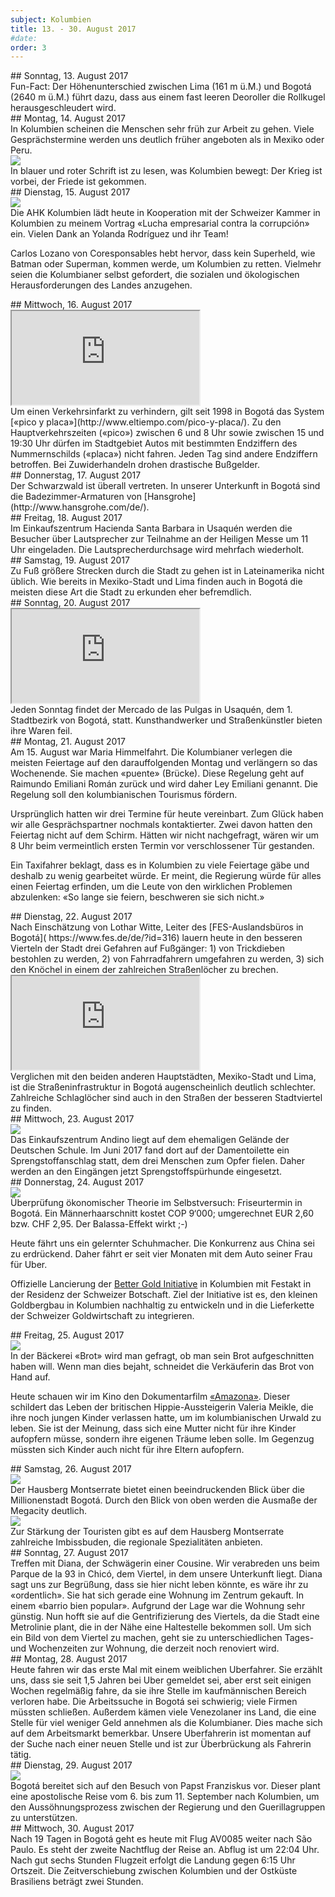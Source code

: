 ```yaml
---
subject: Kolumbien
title: 13. - 30. August 2017
#date:
order: 3
---
```

<div class="content" markdown="1">
## Sonntag, 13. August 2017
</div>

<div class="content" markdown="1">
Fun-Fact: Der Höhenunterschied zwischen Lima (161 m ü.M.) und Bogotá (2640 m ü.M.) führt dazu, dass aus einem fast leeren Deoroller die Rollkugel herausgeschleudert wird.
</div>

<div class="content" markdown="1">
## Montag, 14. August 2017
</div>

<div class="content" markdown="1">
In Kolumbien scheinen die Menschen sehr früh zur Arbeit zu gehen. Viele Gesprächstermine werden uns deutlich früher angeboten als in Mexiko oder Peru.
</div>

<div class="media-wrapper">
    <img src="../media/img/ftb/20170814_der_Krieg_Ist_vorbei.jpg">
</div>

<div class="content" markdown="1">
In blauer und roter Schrift ist zu lesen, was Kolumbien bewegt: Der Krieg ist vorbei, der Friede ist gekommen.
</div>

<div class="content" markdown="1">
## Dienstag, 15. August 2017
</div>

<div class="media-wrapper">
    <img src="../media/img/ftb/20170815_Vortrag_AHK_Bogota.jpg">
</div>

<div class="content" markdown="1">
Die AHK Kolumbien lädt heute in Kooperation mit der Schweizer Kammer in Kolumbien zu meinem Vortrag «Lucha empresarial contra la corrupción» ein. Vielen Dank an Yolanda Rodríguez und ihr Team!


Carlos Lozano von Coresponsables hebt hervor, dass kein Superheld, wie Batman oder Superman, kommen werde, um Kolumbien zu retten. Vielmehr seien die Kolumbianer selbst gefordert, die sozialen und ökologischen Herausforderungen des Landes anzugehen.
</div>

<div class="content" markdown="1">
## Mittwoch, 16. August 2017
</div>

<div class="media-wrapper">
    <div class="video">
        <iframe src="https://www.youtube.com/embed/m69imNpJL_Q?ecver=1" allowfullscreen></iframe>
    </div>
</div>

<div class="content" markdown="1">
Um einen Verkehrsinfarkt zu verhindern, gilt seit 1998 in Bogotá das System [«pico y placa»](http://www.eltiempo.com/pico-y-placa/). Zu den Hauptverkehrszeiten («pico») zwischen 6 und 8 Uhr sowie zwischen 15 und 19:30 Uhr dürfen im Stadtgebiet Autos mit bestimmten Endziffern des Nummernschilds («placa») nicht fahren. Jeden Tag sind andere Endziffern betroffen. Bei Zuwiderhandeln drohen drastische Bußgelder.
</div>

<div class="content" markdown="1">
## Donnerstag, 17. August 2017
</div>

<div class="content" markdown="1">
Der Schwarzwald ist überall vertreten. In unserer Unterkunft in Bogotá sind die Badezimmer-Armaturen von [Hansgrohe](http://www.hansgrohe.com/de/).
</div>

<div class="content" markdown="1">
## Freitag, 18. August 2017
</div>

<div class="content" markdown="1">
Im Einkaufszentrum Hacienda Santa Barbara in Usaquén werden die Besucher über Lautsprecher zur Teilnahme an der Heiligen Messe um 11 Uhr eingeladen. Die Lautsprecherdurchsage wird mehrfach wiederholt.
</div>

<div class="content" markdown="1">
## Samstag, 19. August 2017
</div>

<div class="content" markdown="1">
Zu Fuß größere Strecken durch die Stadt zu gehen ist in Lateinamerika nicht üblich. Wie bereits in Mexiko-Stadt und Lima finden auch in Bogotá die meisten diese Art die Stadt zu erkunden eher befremdlich.
</div>

<div class="content" markdown="1">
## Sonntag, 20. August 2017
</div>

<div class="media-wrapper">
    <div class="video">
        <iframe src="https://www.youtube.com/embed/uL7Dz0ZWpW8?ecver=1" allowfullscreen></iframe>
    </div>
</div>

<div class="content" markdown="1">
Jeden Sonntag findet der Mercado de las Pulgas in Usaquén, dem 1. Stadtbezirk von Bogotá, statt. Kunsthandwerker und Straßenkünstler bieten ihre Waren feil.
</div>

<div class="content" markdown="1">
## Montag, 21. August 2017
</div>

<div class="content" markdown="1">
Am 15. August war Maria Himmelfahrt. Die Kolumbianer verlegen die meisten Feiertage auf den darauffolgenden Montag und verlängern so das Wochenende. Sie machen «puente» (Brücke). Diese Regelung geht auf Raimundo Emiliani Román zurück und wird daher Ley Emiliani genannt. Die Regelung soll den kolumbianischen Tourismus fördern.


Ursprünglich hatten wir drei Termine für heute vereinbart. Zum Glück haben wir alle Gesprächspartner nochmals kontaktierter. Zwei davon hatten den Feiertag nicht auf dem Schirm. Hätten wir nicht nachgefragt, wären wir um 8 Uhr beim vermeintlich ersten Termin vor verschlossener Tür gestanden.


Ein Taxifahrer beklagt, dass es in Kolumbien zu viele Feiertage gäbe und deshalb zu wenig gearbeitet würde. Er meint, die Regierung würde für alles einen Feiertag erfinden, um die Leute von den wirklichen Problemen abzulenken: «So lange sie feiern, beschweren sie sich nicht.»
</div>

<div class="content" markdown="1">
## Dienstag, 22. August 2017
</div>

<div class="content" markdown="1">
Nach Einschätzung von Lothar Witte, Leiter des [FES-Auslandsbüros in Bogotá]( https://www.fes.de/de/?id=316) lauern heute in den besseren Vierteln der Stadt drei Gefahren auf Fußgänger: 1) von Trickdieben bestohlen zu werden, 2) von Fahrradfahrern umgefahren zu werden, 3) sich den Knöchel in einem der zahlreichen Straßenlöcher zu brechen.
</div>

<div class="media-wrapper">
    <div class="video">
        <iframe src="https://www.youtube.com/embed/JiEffTAyHKc?ecver=1" allowfullscreen></iframe>
    </div>
</div>

<div class="content" markdown="1">
Verglichen mit den beiden anderen Hauptstädten, Mexiko-Stadt und Lima, ist die Straßeninfrastruktur in Bogotá augenscheinlich deutlich schlechter. Zahlreiche Schlaglöcher sind auch in den Straßen der besseren Stadtviertel zu finden.
</div>

<div class="content" markdown="1">
## Mittwoch, 23. August 2017
</div>

<div class="media-wrapper">
    <img src="../media/img/ftb/20170823_144625.jpg">
</div>

<div class="content" markdown="1">
Das Einkaufszentrum Andino liegt auf dem ehemaligen Gelände der Deutschen Schule. Im Juni 2017 fand dort auf der Damentoilette ein Sprengstoffanschlag statt, dem drei Menschen zum Opfer fielen. Daher werden an den Eingängen jetzt Sprengstoffspürhunde eingesetzt.
</div>

<div class="content" markdown="1">
## Donnerstag, 24. August 2017
</div>

<div class="media-wrapper">
    <img src="../media/img/ftb/20170824_125404.jpg">
</div>

<div class="content" markdown="1">
Überprüfung ökonomischer Theorie im Selbstversuch: Friseurtermin in Bogotá. Ein Männerhaarschnitt kostet COP 9‘000; umgerechnet EUR 2,60 bzw. CHF 2,95. Der Balassa-Effekt wirkt ;-)


Heute fährt uns ein gelernter Schuhmacher. Die Konkurrenz aus China sei zu erdrückend. Daher fährt er seit vier Monaten mit dem Auto seiner Frau für Uber.


Offizielle Lancierung der [Better Gold Initiative](http://www.swissbettergold.ch/en/about) in Kolumbien mit Festakt in der Residenz der Schweizer Botschaft. Ziel der Initiative ist es, den kleinen Goldbergbau in Kolumbien nachhaltig zu entwickeln und in die Lieferkette der Schweizer Goldwirtschaft zu integrieren.
</div>

<div class="content" markdown="1">
## Freitag, 25. August 2017
</div>

<div class="media-wrapper">
    <img src="../media/img/ftb/20170825_Baeckerei_Brot.jpg">
</div>

<div class="content" markdown="1">
In der Bäckerei «Brot» wird man gefragt, ob man sein Brot aufgeschnitten haben will. Wenn man dies bejaht, schneidet die Verkäuferin das Brot von Hand auf.


Heute schauen wir im Kino den Dokumentarfilm [«Amazona»](http://www.imdb.com/title/tt5116402/). Dieser schildert das Leben der britischen Hippie-Aussteigerin Valeria Meikle, die ihre noch jungen Kinder verlassen hatte, um im kolumbianischen Urwald zu leben. Sie ist der Meinung, dass sich eine Mutter nicht für ihre Kinder aufopfern müsse, sondern ihre eigenen Träume leben solle. Im Gegenzug müssten sich Kinder auch nicht für ihre Eltern aufopfern.
</div>

<div class="content" markdown="1">
## Samstag, 26. August 2017
</div>

<div class="media-wrapper">
    <img src="../media/img/20170826_120343.jpg">
</div>

<div class="content" markdown="1">
Der Hausberg Montserrate bietet einen beeindruckenden Blick über die Millionenstadt Bogotá. Durch den Blick von oben werden die Ausmaße der Megacity deutlich.
</div>

<div class="media-wrapper">
    <img src="../media/img/ftb/20170826_123004.jpg">
</div>

<div class="content" markdown="1">
Zur Stärkung der Touristen gibt es auf dem Hausberg Montserrate zahlreiche Imbissbuden, die regionale Spezialitäten anbieten.
</div>

<div class="content" markdown="1">
## Sonntag, 27. August 2017
</div>

<div class="content" markdown="1">
Treffen mit Diana, der Schwägerin einer Cousine. Wir verabreden uns beim Parque de la 93 in Chicó, dem Viertel, in dem unsere Unterkunft liegt. Diana sagt uns zur Begrüßung, dass sie hier nicht leben könnte, es wäre ihr zu «ordentlich». Sie hat sich gerade eine Wohnung im Zentrum gekauft. In einem «barrio bien popular». Aufgrund der Lage war die Wohnung sehr günstig. Nun hofft sie auf die Gentrifizierung des Viertels, da die Stadt eine Metrolinie plant, die in der Nähe eine Haltestelle bekommen soll. Um sich ein Bild von dem Viertel zu machen, geht sie zu unterschiedlichen Tages- und Wochenzeiten zur Wohnung, die derzeit noch renoviert wird.
</div>

<div class="content" markdown="1">
## Montag, 28. August 2017
</div>

<div class="content" markdown="1">
Heute fahren wir das erste Mal mit einem weiblichen Uberfahrer. Sie erzählt uns, dass sie seit 1,5 Jahren bei Uber gemeldet sei, aber erst seit einigen Wochen regelmäßig fahre, da sie ihre Stelle im kaufmännischen Bereich verloren habe. Die Arbeitssuche in Bogotá sei schwierig; viele Firmen müssten schließen. Außerdem kämen viele Venezolaner ins Land, die eine Stelle für viel weniger Geld annehmen als die Kolumbianer. Dies mache sich auf dem Arbeitsmarkt bemerkbar. Unsere Uberfahrerin ist momentan auf der Suche nach einer neuen Stelle und ist zur Überbrückung als Fahrerin tätig.
</div>

<div class="content" markdown="1">
## Dienstag, 29. August 2017
</div>

<div class="media-wrapper">
    <img src="../media/img/ftb/20170818_171730.jpg">
</div>

<div class="content" markdown="1">
Bogotá bereitet sich auf den Besuch von Papst Franziskus vor. Dieser plant eine apostolische Reise vom 6. bis zum 11. September nach Kolumbien, um den Aussöhnungsprozess zwischen der Regierung und den Guerillagruppen zu unterstützen.
</div>

<div class="content" markdown="1">
## Mittwoch, 30. August 2017
</div>

<div class="content" markdown="1">
Nach 19 Tagen in Bogotá geht es heute mit Flug AV0085 weiter nach São Paulo. Es steht der zweite Nachtflug der Reise an. Abflug ist um 22:04 Uhr. Nach gut sechs Stunden Flugzeit erfolgt die Landung gegen 6:15 Uhr Ortszeit. Die Zeitverschiebung zwischen Kolumbien und der Ostküste Brasiliens beträgt zwei Stunden.
</div>
